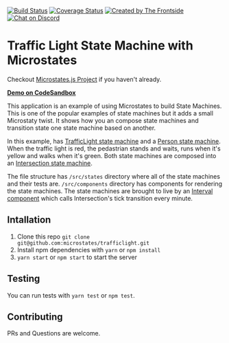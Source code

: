 [![Build Status](https://travis-ci.com/microstates/trafficlight.svg?branch=master)](https://travis-ci.com/microstates/trafficlight) [![Coverage Status](https://coveralls.io/repos/github/microstates/trafficlight/badge.svg?branch=master)](https://coveralls.io/github/microstates/trafficlight?branch=master) [![Created by The Frontside](https://img.shields.io/badge/created%20by-frontside.io-blue.svg)](https://frontside.io) [![Chat on Discord](https://img.shields.io/discord/556202291586269214.svg)](http://bit.ly/microstates-discord)


# Traffic Light State Machine with Microstates

Checkout [Microstates.js Project](https://github.com/microstates/microstates.js) if you haven't already.

[**Demo on CodeSandbox**](https://codesandbox.io/s/github/microstates/trafficlight)

This application is an example of using Microstates to build State Machines. This is one of the popular examples of state machines but it adds a small Microstaty twist. It shows how you an compose state machines and transition state one state machine based on another. 

In this example, has [TrafficLight state machine](https://github.com/microstates/trafficlight/blob/master/src/states/traffic-light.js) and a [Person state machine](https://github.com/microstates/trafficlight/blob/master/src/states/person.js). When the traffic light is red, the pedastrian stands and waits, runs when it's yellow and walks when it's green. Both state machines are composed into an [Intersection state machine](https://github.com/microstates/trafficlight/blob/master/src/states/intersection.js).

The file structure has `/src/states` directory where all of the state machines and their tests are. `/src/components` directory has components for rendering the state machines. The state machines are brought to live by an [Interval component](/src/index.js#L28) which calls Intersection's tick transition every minute.

## Intallation

1. Clone this repo `git clone git@github.com:microstates/trafficlight.git`
2. Install npm dependencies with `yarn` or `npm install`
3. `yarn start` or `npm start` to start the server

## Testing

You can run tests with `yarn test` or `npm test`.

## Contributing

PRs and Questions are welcome.

